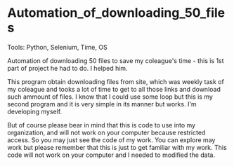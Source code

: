 # Automation_of_downloading_50_files
Tools: Python, Selenium, Time, OS 

Automation of downloading 50 files to save my coleague's time - this is 1st part of project he had to do. I helped him. 

This program obtain downloading files from site, which was weekly task of my coleague and tooks a lot of time to get to all those links and download such ammount of files. I know that I could use some loop but this is my second program and it is very simple in its manner but works. I'm developing myself.

But of course please bear in mind that this is code to use into my organization, and will not work on your computer because restricted access. So you may just see the code of my work. You can explore may work but please remember that this is just to get familiar with my work. This code will not work on your computer and I needed to modified the data.
